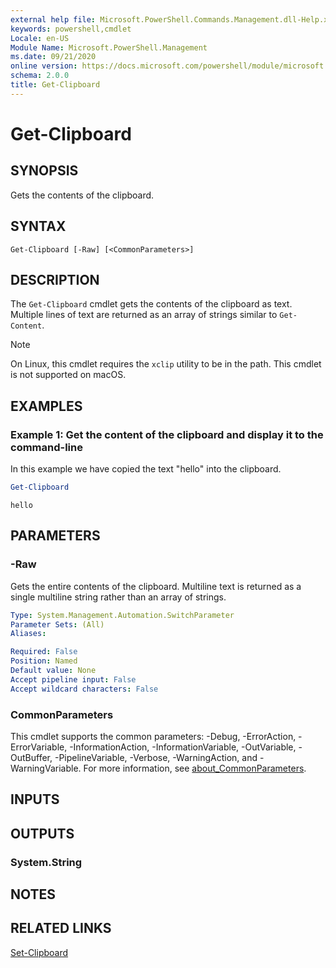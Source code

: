 ```yaml
---
external help file: Microsoft.PowerShell.Commands.Management.dll-Help.xml
keywords: powershell,cmdlet
Locale: en-US
Module Name: Microsoft.PowerShell.Management
ms.date: 09/21/2020
online version: https://docs.microsoft.com/powershell/module/microsoft.powershell.management/get-clipboard?view=powershell-7&WT.mc_id=ps-gethelp
schema: 2.0.0
title: Get-Clipboard
---
```

# Get-Clipboard

## SYNOPSIS
Gets the contents of the clipboard.

## SYNTAX

```
Get-Clipboard [-Raw] [<CommonParameters>]
```

## DESCRIPTION

The `Get-Clipboard` cmdlet gets the contents of the clipboard as text. Multiple lines of text are
returned as an array of strings similar to `Get-Content`.

> [!NOTE]
> On Linux, this cmdlet requires the `xclip` utility to be in the path. This cmdlet is not supported
> on macOS.

## EXAMPLES

### Example 1: Get the content of the clipboard and display it to the command-line

In this example we have copied the text "hello" into the clipboard.

```powershell
Get-Clipboard
```

```Output
hello
```

## PARAMETERS

### -Raw

Gets the entire contents of the clipboard. Multiline text is returned as a single multiline string
rather than an array of strings.

```yaml
Type: System.Management.Automation.SwitchParameter
Parameter Sets: (All)
Aliases:

Required: False
Position: Named
Default value: None
Accept pipeline input: False
Accept wildcard characters: False
```

### CommonParameters

This cmdlet supports the common parameters: -Debug, -ErrorAction, -ErrorVariable,
-InformationAction, -InformationVariable, -OutVariable, -OutBuffer, -PipelineVariable, -Verbose,
-WarningAction, and -WarningVariable. For more information, see
[about_CommonParameters](https://go.microsoft.com/fwlink/?LinkID=113216).

## INPUTS

## OUTPUTS

### System.String

## NOTES

## RELATED LINKS

[Set-Clipboard](Set-Clipboard.md)
